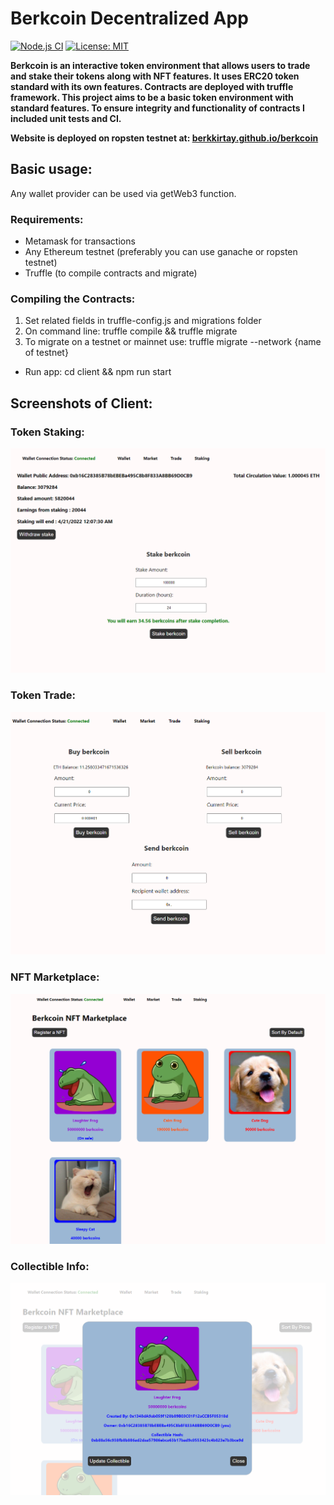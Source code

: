 # Berkcoin Decentralized App 
[![Node.js CI](https://github.com/berkkirtay/berkcoin/actions/workflows/berkcoin_tests.yml/badge.svg)](https://github.com/berkkirtay/berkcoin/actions/workflows/berkcoin_tests.yml)
[![License: MIT](https://img.shields.io/badge/License-MIT-yellow.svg)](https://opensource.org/licenses/MIT)

**Berkcoin is an interactive token environment that allows users to trade and stake their tokens along with NFT features.
It uses ERC20 token standard with its own features. Contracts are deployed with truffle framework.
This project aims to be a basic token environment with standard features. 
To ensure integrity and functionality of contracts I included unit tests and CI.**

**Website is deployed on ropsten testnet at: [berkkirtay.github.io/berkcoin](https://berkkirtay.github.io/berkcoin)**

## Basic usage:
Any wallet provider can be used via getWeb3 function.

### Requirements:
- Metamask for transactions
- Any Ethereum testnet (preferably you can use ganache or ropsten testnet)
- Truffle (to compile contracts and migrate)

### Compiling the Contracts:
1. Set related fields in truffle-config.js and migrations folder
2. On command line: truffle compile && truffle migrate
3. To migrate on a testnet or mainnet use: truffle migrate --network {name of testnet}

- Run app:
cd client && npm run start

## Screenshots of Client:

### Token Staking: 

![Enc1](https://raw.githubusercontent.com/berkkirtay/berkcoin/main/examples/Staking.PNG)

### Token Trade: 

![Enc1](https://raw.githubusercontent.com/berkkirtay/berkcoin/main/examples/Trade.PNG)

### NFT Marketplace: 

![Enc1](https://raw.githubusercontent.com/berkkirtay/berkcoin/main/examples/NFTMarketplace.PNG)

### Collectible Info: 

![Enc1](https://raw.githubusercontent.com/berkkirtay/berkcoin/main/examples/CollectibleInfo.PNG)
